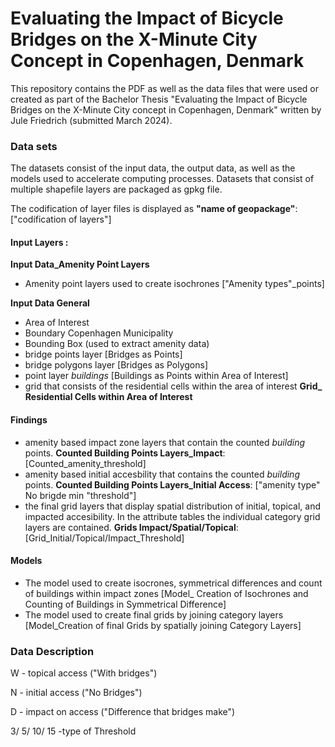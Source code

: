 # Evaluating the Impact of Bicycle Bridges on the X-Minute City Concept in Copenhagen, Denmark

This repository contains the PDF as well as the data files that were used or created as part of the Bachelor Thesis "Evaluating the Impact of Bicycle Bridges on the X-Minute City concept in Copenhagen, Denmark" written by Jule Friedrich (submitted March 2024).

### Data sets
The datasets consist of the input data, the output data, as well as the models used to accelerate computing processes.
Datasets that consist of multiple shapefile layers are packaged as gpkg file.

The codification of layer files is displayed as **"name of geopackage"**: ["codification of layers"]

#### Input Layers :
**Input Data_Amenity Point Layers**
- Amenity point layers used to create isochrones ["Amenity types"_points]
  
**Input Data General**
- Area of Interest
- Boundary Copenhagen Municipality
- Bounding Box (used to extract amenity data)
- bridge points layer [Bridges as Points]
- bridge polygons layer [Bridges as Polygons]
- point layer _buildings_ [Buildings as Points within Area of Interest]
- grid that consists of the residential cells within the area of interest **Grid_ Residential Cells within Area of Interest**
  
#### Findings
- amenity based impact zone layers that contain the counted _building_ points.  **Counted Building Points Layers_Impact**: [Counted_amenity_threshold]
- amenity based initial accesbility that contains the counted _building_ points. **Counted Building Points Layers_Initial Access**: ["amenity type" No brigde min "threshold"]
- the final grid layers that display spatial distribution of initial, topical, and impacted accesibility. In the attribute tables the individual category grid layers are contained. **Grids Impact/Spatial/Topical**: [Grid_Initial/Topical/Impact_Threshold]

#### Models
- The model used to create isocrones, symmetrical differences and count of buildings within impact zones [Model_ Creation of Isochrones and Counting of Buildings in Symmetrical Difference]
- The model used to create final grids by joining category layers [Model_Creation of final Grids by spatially joining Category Layers]


### Data Description
W - topical access ("With bridges")

N - initial access ("No Bridges")

D - impact on access ("Difference that bridges make")

3/ 5/ 10/ 15 -type of Threshold 

